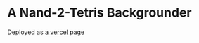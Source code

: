 # A Nand-2-Tetris Backgrounder

Deployed as [a vercel page](https://multum-non-multa-n2t.vercel.app/)